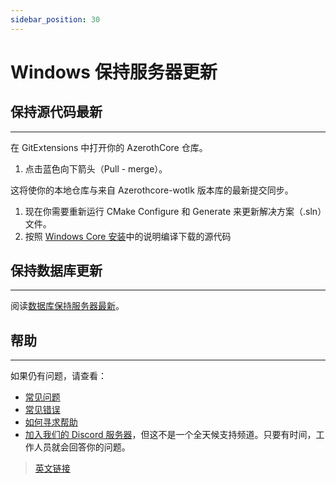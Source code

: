 ```yaml
---
sidebar_position: 30
---
```


# Windows 保持服务器更新

## 保持源代码最新
---

在 GitExtensions 中打开你的 AzerothCore 仓库。

1. 点击蓝色向下箭头（Pull - merge）。

这将使你的本地仓库与来自 Azerothcore-wotlk 版本库的最新提交同步。

1. 现在你需要重新运行 CMake Configure 和 Generate 来更新解决方案（.sln）文件。
2. 按照 [Windows Core 安装](/core-installation/windows-core-installation#编译源代码)中的说明编译下载的源代码

## 保持数据库更新
---

阅读[数据库保持服务器最新](/keeping-the-server-up-to-date/database-keeping-the-server-up-to-date)。

## 帮助
---

如果仍有问题，请查看：

- [常见问题](/faq)
- [常见错误](/common-errors)
- [如何寻求帮助](/how-to-ask-for-help)
- [加入我们的 Discord 服务器](https://discord.gg/gkt4y2x)，但这不是一个全天候支持频道。只要有时间，工作人员就会回答你的问题。

> [英文链接](https://www.azerothcore.org/wiki/windows-keeping-the-server-up-to-date)
